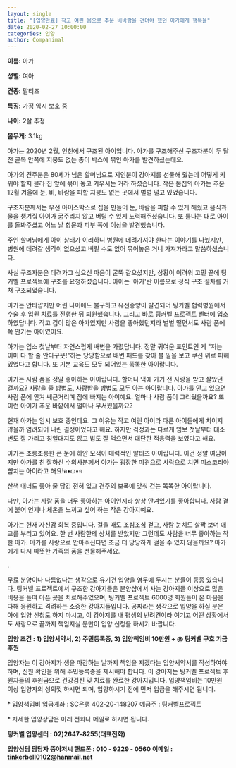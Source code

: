```yaml
---
layout: single
title: "[입양완료] 작고 여린 몸으로 추운 비바람을 견뎌야 했던 아가에게 행복을"
date: 2020-02-27 10:00:00
categories: 입양
author: Companimal
---
```


**이름:** 아가

**성별:** 여아

**견종:** 말티즈

**특징:** 가정 임시 보호 중

**나이:** 2살 추정

**몸무게:** 3.1kg

아가는 2020년 2월, 인천에서 구조된 아이입니다. 아가를 구조해주신 구조자분이 두 달 전 골목 안쪽에 지붕도 없는 종이 박스에 묶인 아가를 발견하셨는데요.

아가의 견주분은 80세가 넘은 할머님으로 지인분이 강아지를 선물해 줬는데 어떻게 키워야 할지 몰라 집 앞에 묶어 놓고 키우시는 거라 하셨습니다. 작은 몸집의 아가는 추운 12월 겨울에 눈, 비, 바람을 피할 지붕도 없는 곳에서 벌벌 떨고 있었습니다.

구조자분께서는 우선 아이스박스로 집을 만들어 눈, 바람을 피할 수 있게 해줬고 음식과 물을 챙겨줘 아이가 굶주리지 않고 버틸 수 있게 노력해주셨습니다. 또 틈나는 대로 아이를 돌봐주셨고 어느 날 항문과 피부 쪽에 이상을 발견했습니다.

주인 할머님에게 아이 상태가 이러하니 병원에 데려가셔야 한다는 이야기를 나눴지만, 병원에 데려갈 생각이 없으셨고 버릴 수도 없어 묶어놓은 거니 가져가라고 말씀하셨습니다.

사실 구조자분은 데려가고 싶으신 마음이 굴뚝 같으셨지만, 상황이 어려워 고민 끝에 팅커벨 프로젝트에 구조를 요청하셨습니다. 아이는 '아가'란 이름으로 정식 구조 절차를 거쳐 구조되었습니다.

아가는 안타깝지만 어린 나이에도 불구하고 유선종양이 발견되어 팅커벨 협력병원에서 수술 후 입원 치료를 진행한 뒤 퇴원했습니다. 그리고 바로 팅커벨 프로젝트 센터에 입소하였답니다. 작고 겁이 많은 아가였지만 사람을 좋아했던지라 벌벌 떨면서도 사람 품에 쏙 안기는 아이였어요.

아가는 입소 첫날부터 자연스럽게 배변을 가렸답니다. 정말 귀여운 포인트인 게 "저는 이미 다 할 줄 안다구욧!"하는 당당함으로 배변 패드를 찾아 볼 일을 보고 쿠션 위로 피해있었다고 합니다. 또 기본 교육도 모두 되어있는 똑똑한 아이랍니다.

아가는 사람 품을 정말 좋아하는 아이랍니다. 할머니 댁에 가기 전 사랑을 받고 살았던 걸까요? 사랑을 줄 방법도, 사랑받을 방법도 모두 아는 아이랍니다. 아가를 안고 있으면 사람 품에 안겨 쌔근거리며 잠에 빠지는 아이예요. 얼마나 사람 품이 그리웠을까요? 또 이런 아이가 추운 바깥에서 얼마나 무서웠을까요?

현재 아가는 임시 보호 중인데요. 그 이유는 작고 여린 아이라 다른 아이들에게 치이지 않을까 염려되어 내린 결정이었다고 해요. 하지만 걱정과는 다르게 임보 첫날부터 대소변도 잘 가리고 칭얼대지도 않고 밥도 잘 먹으면서 대단한 적응력을 보였다고 해요.

아가는 초롱초롱한 큰 눈에 하얀 모색이 매력적인 말티즈 아이랍니다. 이건 정말 여담이지만 아가를 친 잘하신 수의사분께서 아가는 굉장한 미견으로 사람으로 치면 미스코리아 뺨치는 아이라고 해요!ฅ•ω•ฅ

산책 매너도 좋아 줄 당김 전혀 없고 견주의 보폭에 맞춰 걷는 똑똑한 아이랍니다.

다만, 아가는 사람 품을 너무 좋아하는 아이인지라 항상 안겨있기를 좋아합니다. 사람 곁에 붙어 언제나 체온을 느끼고 싶어 하는 작은 강아지예요.

아가는 현재 자신감 회복 중입니다. 걸을 때도 조심조심 걷고, 사람 눈치도 살짝 보며 애교를 부리고 있어요. 한 번 사람한테 상처를 받았지만 그런데도 사람을 너무 좋아하는 착한 아가. 아가를 사랑으로 안아주신다면 조금 더 당당하게 걸을 수 있지 않을까요? 아가에게 다시 따뜻한 가족의 품을 선물해주세요.

.

무료 분양이나 다름없다는 생각으로 유기견 입양을 염두에 두시는 분들이 종종 있습니다. 팅커벨 프로젝트에서 구조한 강아지들은 분양샵에서 사는 강아지들 이상으로 많은 비용을 들여 아픈 곳을 치료해주었으며, 팅커벨 프로젝트 6000명 회원들이 온 마음을 다해 응원하고 격려하는 소중한 강아지들입니다. 공짜라는 생각으로 입양을 하실 분은 아예 입양 신청도 하지 마시고, 이 강아지를 내 평생의 반려견이라 여기고 어떤 상황에서도 사랑으로 끝까지 책임지실 분만이 입양 신청을 하시기 바랍니다.

​**입양 조건 : 1) 입양서약서, 2) 주민등록증, 3) 입양책임비 10만원 + @ 팅커벨 구호 기금 후원**

​입양자는 이 강아지가 생을 마감하는 날까지 책임을 지겠다는 입양서약서를 작성하여야 하며, 신원 확인을 위해 주민등록증을 제시해야 합니다. 이 강아지는 팅커벨 프로젝트 후원자들의 후원금으로 건강검진 및 치료를 완료한 강아지입니다. 입양책임비는 10만원 이상 입양자의 성의껏 하시면 되며, 입양하시기 전에 먼저 입금을 해주시면 됩니다.

​\* 입양책임비 입금계좌 : SC은행 402-20-148207 예금주 : 팅커벨프로젝트

\* 자세한 입양상담은 아래 전화나 메일로 하시면 됩니다.

**​팅커벨 입양센터 : 02)2647-8255(대표전화)**

**입양상담 담당자 뚱아저씨 핸드폰 : 010 - 9229 - 0560 이메일 : tinkerbell0102@hanmail.net**
